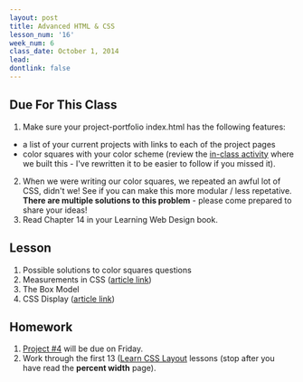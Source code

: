 ```yaml
---
layout: post
title: Advanced HTML & CSS
lesson_num: '16'
week_num: 6
class_date: October 1, 2014
lead: 
dontlink: false
---
```


## Due For This Class

1. Make sure your project-portfolio index.html has the following features:
  - a list of your current projects with links to each of the project pages
  - color squares with your color scheme (review the [in-class activity](/lessons/2014-09-19.html) where we built this - I've rewritten it to be easier to follow if you missed it).
2. When we were writing our color squares, we repeated an awful lot of CSS, didn't we! See if you can make this more modular / less repetative.  **There are multiple solutions to this problem** - please come prepared to share your ideas!
3. Read Chapter 14 in your Learning Web Design book.

## Lesson

1. Possible solutions to color squares questions
2. Measurements in CSS ([article link](http://demosthenes.info/blog/775/Which-CSS-Measurements-To-Use-When))
3. The Box Model
4. CSS Display ([article link](http://learnlayout.com/display.html))


## Homework

1. [Project #4](http://com372-14.github.io/projects/04-tables.html) will be due on Friday.
2. Work through the first 13 ([Learn CSS Layout](http://learnlayout.com/display.html) lessons (stop after you have read the **percent width** page).
